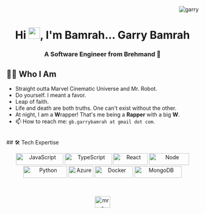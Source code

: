 <p align="right"> <img src="https://komarev.com/ghpvc/?username=g-ix&label=Profile%20views&color=0e75b6&style=flat" alt="garry" /> </p>

<h1 align="center">Hi <img src="https://raw.githubusercontent.com/MartinHeinz/MartinHeinz/master/wave.gif" width="30px">, I'm Bamrah... Garry Bamrah </h1>
<h3 align="center">A Software Engineer from Brehmand 🌟</h3>

## 👨‍💻 Who I Am
- Straight outta Marvel Cinematic Universe and Mr. Robot.
- Do yourself. I meant a favor.
- Leap of faith.
- Life and death are both truths. One can't exist without the other. 
- At night, I am a **W**rapper! That's me being a **Rapper** with a big **W**.
- 📫 How to reach me: `gb.garrybamrah at gmail dot com`.

<br>
## 🛠️ Tech Expertise

<p align="center">
    <img src="https://img.shields.io/badge/JavaScript-F7DF1E?style=flat&logo=javascript&logoColor=000" alt="JavaScript" width="124" height="31" />
    <img src="https://img.shields.io/badge/TypeScript-3178C6?style=flat&logo=typescript&logoColor=fff" alt="TypeScript" width="124" height="31" />
    <img src="https://img.shields.io/badge/React-61DAFB?style=flat&logo=react&logoColor=000" alt="React" width="90" height="31" />
    <img src="https://img.shields.io/badge/Node.js-339933?style=flat&logo=nodedotjs&logoColor=fff" alt="Node" width="105" height="31" />
    <img src="https://img.shields.io/badge/Python-3776AB?style=flat&logo=python&logoColor=efbf04&labelColor=306998&color=306998" alt="Python" width="115" height="31" />
    <img src="https://img.shields.io/badge/Azure-0078D4?style=flat&logo=microsoftazure&logoColor=fff" alt="Azure" width="65" height="31" />
    <img src="https://img.shields.io/badge/Docker-2496ED?style=flat&logo=docker&logoColor=fff" alt="Docker" width="100" height="31" />
    <img src="https://img.shields.io/badge/MongoDB-47A248?style=flat&logo=mongodb&logoColor=fff" alt="MongoDB" width="124" height="31" />
</p>

<br>
<p align="center">
  <a href="https://linkedin.com/in/mr-gurpreet-singh" target="blank"><img align="center" src="https://cdn.jsdelivr.net/npm/simple-icons@3.0.1/icons/linkedin.svg" alt="mr-gurpreet-singh" height="30" width="40" /></a>
</p>
